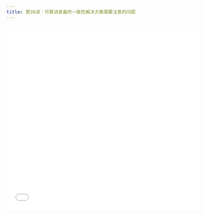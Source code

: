 ```yaml
---
title: 第36讲：可靠消息最终一致性解决方案需要注意的问题
---
```


<iframe src="//player.bilibili.com/player.html?aid=450318686&bvid=BV1fj411e7Yx&cid=1315250345&p=1" scrolling="no" border="0" frameborder="no" framespacing="0" allowfullscreen="true" width="100%" height="480"> </iframe>